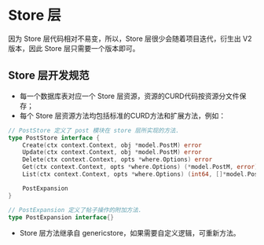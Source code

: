 # Store 层

因为 Store 层代码相对不易变，所以，Store 层很少会随着项目迭代，衍生出 V2 版本，因此 Store 层只需要一个版本即可。

## Store 层开发规范

- 每一个数据库表对应一个 Store 层资源，资源的CURD代码按资源分文件保存；
- 每个 Store 层资源方法均包括标准的CURD方法和扩展方法，例如：

```go
// PostStore 定义了 post 模块在 store 层所实现的方法.
type PostStore interface {
    Create(ctx context.Context, obj *model.PostM) error
    Update(ctx context.Context, obj *model.PostM) error
    Delete(ctx context.Context, opts *where.Options) error
    Get(ctx context.Context, opts *where.Options) (*model.PostM, error)
    List(ctx context.Context, opts *where.Options) (int64, []*model.PostM, error)

    PostExpansion
}

// PostExpansion 定义了帖子操作的附加方法.
type PostExpansion interface{}
```

- Store 层方法继承自 genericstore，如果需要自定义逻辑，可重新方法。
